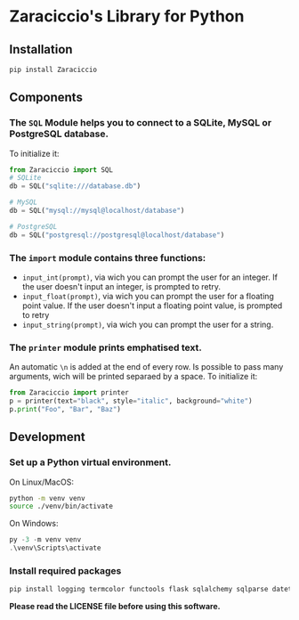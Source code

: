 # Zaraciccio's Library for Python
## Installation

```bash
pip install Zaraciccio
```

## Components
### The `SQL` Module helps you to connect to a SQLite, MySQL or PostgreSQL database.
To initialize it:
```python
from Zaraciccio import SQL
# SQLite
db = SQL("sqlite:///database.db")

# MySQL
db = SQL("mysql://mysql@localhost/database")

# PostgreSQL
db = SQL("postgresql://postgresql@localhost/database")
```

### The `import` module contains three functions:

- `input_int(prompt)`, via wich you can prompt the user for an integer. If the user doesn't input an integer, is prompted to retry.
- `input_float(prompt)`, via wich you can prompt the user for a floating point value. If the user doesn't input a floating point value, is prompted to retry
- `input_string(prompt)`, via wich you can prompt the user for a string.

### The `printer` module prints emphatised text.
An automatic `\n` is added at the end of every row. Is possible to pass many arguments, wich will be printed separaed by a space.
To initialize it:
```python
from Zaraciccio import printer
p = printer(text="black", style="italic", background="white")
p.print("Foo", "Bar", "Baz")
```

## Development
### Set up a Python virtual environment.

On Linux/MacOS:
```bash
python -m venv venv
source ./venv/bin/activate
```

On Windows:
```powershell
py -3 -m venv venv
.\venv\Scripts\activate
```

### Install required packages

```bash
pip install logging termcolor functools flask sqlalchemy sqlparse datetime
```

**Please read the LICENSE file before using this software.**